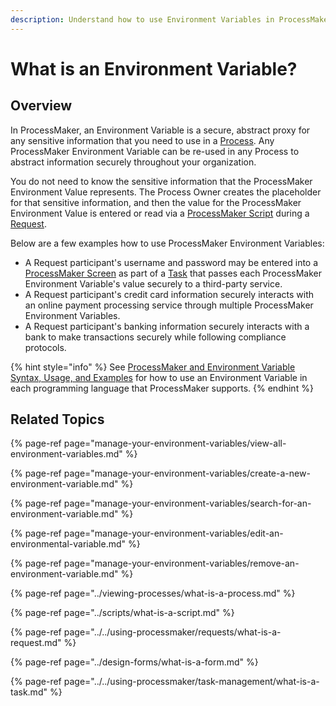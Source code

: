 ```yaml
---
description: Understand how to use Environment Variables in ProcessMaker.
---
```


# What is an Environment Variable?

## Overview

In ProcessMaker, an Environment Variable is a secure, abstract proxy for any sensitive information that you need to use in a [Process](../viewing-processes/what-is-a-process.md). Any ProcessMaker Environment Variable can be re-used in any Process to abstract information securely throughout your organization.

You do not need to know the sensitive information that the ProcessMaker Environment Value represents. The Process Owner creates the placeholder for that sensitive information, and then the value for the ProcessMaker Environment Value is entered or read via a [ProcessMaker Script](../scripts/what-is-a-script.md) during a [Request](../../using-processmaker/requests/what-is-a-request.md).

Below are a few examples how to use ProcessMaker Environment Variables:

* A Request participant's username and password may be entered into a [ProcessMaker Screen](../design-forms/what-is-a-form.md) as part of a [Task](../../using-processmaker/task-management/what-is-a-task.md) that passes each ProcessMaker Environment Variable's value securely to a third-party service.
* A Request participant's credit card information securely interacts with an online payment processing service through multiple ProcessMaker Environment Variables.
* A Request participant's banking information securely interacts with a bank to make transactions securely while following compliance protocols.

{% hint style="info" %}
See [ProcessMaker and Environment Variable Syntax, Usage, and Examples](../scripts/script-editor.md#processmaker-and-environment-variable-syntax-usage-and-examples) for how to use an Environment Variable in each programming language that ProcessMaker supports.
{% endhint %}

## Related Topics

{% page-ref page="manage-your-environment-variables/view-all-environment-variables.md" %}

{% page-ref page="manage-your-environment-variables/create-a-new-environment-variable.md" %}

{% page-ref page="manage-your-environment-variables/search-for-an-environment-variable.md" %}

{% page-ref page="manage-your-environment-variables/edit-an-environmental-variable.md" %}

{% page-ref page="manage-your-environment-variables/remove-an-environment-variable.md" %}

{% page-ref page="../viewing-processes/what-is-a-process.md" %}

{% page-ref page="../scripts/what-is-a-script.md" %}

{% page-ref page="../../using-processmaker/requests/what-is-a-request.md" %}

{% page-ref page="../design-forms/what-is-a-form.md" %}

{% page-ref page="../../using-processmaker/task-management/what-is-a-task.md" %}

